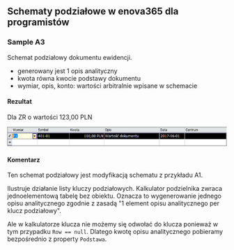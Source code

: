 ## Schematy podziałowe w enova365 dla programistów
### Sample A3

Schemat podziałowy dokumentu ewidencji.

* generowany jest 1 opis analityczny
* kwota równa kwocie podstawy dokumentu
* wymiar, opis, konto: wartości arbitralnie wpisane w schemacie

#### Rezultat

Dla ZR o wartości 123,00 PLN

![](Sample%20A3.png)

#### Komentarz

Ten schemat podziałowy jest modyfikacją schematu z przykładu A1.

Ilustruje działanie listy kluczy podziałowych. Kalkulator podzielnika zwraca jednoelementową tabelę bez obiektu.
Oznacza to wygenerowanie jednego opisu analitycznego zgodnie z zasadą "1 element opisu analitycznego per klucz podziałowy".

Ale w kalkulatorze klucza nie możemy się odwołać do klucza ponieważ w tym przypadku `Row == null`.
Dlatego kwotę opisu analitycznego pobieramy bezpośrednio z property `Podstawa`.